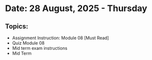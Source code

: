 # Date: 28 August, 2025 - Thursday

## Topics:
- Assignment Instruction: Module 08 [Must Read]
- Quiz Module 08
- Mid term exam instructions
- Mid Term